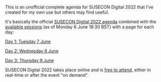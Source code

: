 This is an unofficial complete agenda for SUSECON Digital 2022 that I've created for my own use but others may find useful.

It's basically the official [SUSECON Digital 2022 agenda](https://susecon.com/agenda.html) combined with the [available sessions](https://www.susecon.com/sessions.html) (as of Monday 6 June 18:30 BST) with a page for each day:

[Day 1: Tuesday 7 June](day1.md)

[Day 2: Wednesday 8 June](day2.md)

[Day 3: Thursday 9 June](day3.md)

SUSECON Digital 2022 takes place online and is [free to attend](https://reg.rainfocus.com/flow/suse/susecon22/registration/login?utm_source=SimonTwitter&utm_medium=Social&utm_campaign=Collective), either in real-time or after the event "on demand".
